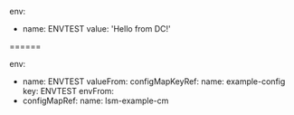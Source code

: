 env:
  - name: ENVTEST
  value: 'Hello from DC!'

======


env:
  - name: ENVTEST
    valueFrom:
      configMapKeyRef:
        name: example-config 
        key: ENVTEST
envFrom: 
  - configMapRef:
      name: lsm-example-cm
